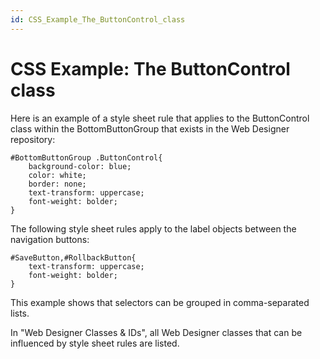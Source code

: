 ```yaml
---
id: CSS_Example_The_ButtonControl_class
---
```


# CSS Example: The ButtonControl class

Here is an example of a style sheet rule that applies to the ButtonControl class within the BottomButtonGroup that exists in the Web Designer repository:

```language-css
#BottomButtonGroup .ButtonControl{
    background-color: blue;
    color: white;
    border: none;
    text-transform: uppercase;
    font-weight: bolder;
}
```

The following style sheet rules apply to the label objects between the navigation buttons:

```language-css
#SaveButton,#RollbackButton{
    text-transform: uppercase;
    font-weight: bolder;
}
```

This example shows that selectors can be grouped in comma-separated lists.

In "Web Designer Classes & IDs", all Web Designer classes that can be influenced by style sheet rules are listed.